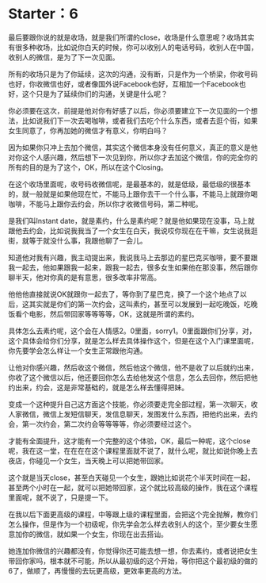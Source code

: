 # Starter：6

最后要跟你说的就是收场，就是我们所谓的close，收场是什么意思呢？收场其实有很多种收场，比如说你白天的时候，你可以收别人的电话号码，收别人在中国，收别人的微信，是为了下一次见面。

所有的收场只是为了你延续，这次的沟通，没有断，只是作为一个桥梁，你收号码也好，你收微信也好，或者像国外说Facebook也好，互相加一个Facebook也好，这个只是为了延续你们的沟通，关键是什么呢？

你必须要在这次，前提是他对你有好感了以后，你必须要建立下一次见面的一个想法，比如说我们下一次去喝咖啡，或者我们去吃个什么东西，或者去逛个街，如果女生同意了，你再加她的微信才有意义，你明白吗？

因为如果你只冲上去加个微信，其实这个微信本身没有任何意义，真正的意义是他对你这个人感兴趣，然后想下一次见到你，所以你才去加这个微信，你的完全你的所有的目的是为了这个，OK，所以在这个Closing。

在这个收场里面呢，收号码收微信呢，是最基本的，就是低级，最低级的很基本的，就一般就是如果他现在忙，不能马上跟你去干一个什么事，不能马上就跟你喝咖啡，不能马上跟你去约会，所以你才收微信号码，第二种呢。

是我们叫Instant date，就是素约，什么是素约呢？就是他如果现在没事，马上就跟他去约会，比如说我我当了一个女生在白天，我说哎你现在在干嘛，女生说我逛街，就等于就没什么事，我跟他聊了一会儿。

知道他对我有兴趣，我主动提出来，我说我马上去那边的星巴克买咖啡，要不要跟我一起去，他如果跟我一起来，跟我一起去，很多女生如果他在那没事，然后跟你聊半天，他对你真的是有意思，很多改率非常高。

他他他直接就说OK就跟你一起去了，等你到了星巴克，换了一个这个地点了以后，这其实就是你们的第一次约会，这叫素约，甚至可以发展到一起吃晚饭，吃晚饭看个电影，然后带回家等等等等，OK，这就是所谓的素约。

具体怎么去素约呢，这个会在人情感2。0里面，sorry1。0里面跟你们分享，对，这个具体会给你们分享，就是怎么样去具体操作这个，但是在这个入门课里面呢，你先要学会怎么样让一个女生正常跟他沟通。

让他对你感兴趣，然后收这个微信，然后他这个微信，他不是收了以后就约出来，你收了这个微信以后，他还要回你怎么去给他发这个信息，怎么去回你，然后把他约出来，约会，这是非常基础的，就是怎么样去懂得把妹。

变成一个这种提升自己这方面这个技能，你必须要走完全部过程，第一次聊天，收人家微信，微信上发短信聊天，发信息聊天，发图发什么东西，把他约出来，去约会，第一次约会，第二次约会等等等等，你必须要经过这个。

才能有全面提升，这才能有一个完整的这个体验，OK，最后一种呢，这个close呢，我在这一堂，在在在在这个课程里面就不说了，就什么呢，就比如说你晚上去夜店，你碰见一个女生，当天晚上可以把她带回家。

这个就是当天close，甚至白天碰见一个女生，跟她比如说花个半天时间在一起，甚至两个小时在一起，就可以把她带回家，这个就比较高级的操作，我在这个课程里面呢，就不说了，只是提一下。

在我以后下面更高级的课程，中等跟上级的课程里面，会把这个完全抛解，教你们怎么操作，但是作为一个初级呢，你先学会怎么样去收别人的这个，至少要女生愿意加你的微信，就如果一个女生，你现在出去搭讪。

她连加你微信的兴趣都没有，你觉得你还可能去想一想，你去素约，或者说把女生带回你家吗，根本就不可能，所以从最初级的这个开始，等你把这个最初级的做的6了，做顺了，再慢慢的去玩更高级，更效率更高的方法。

